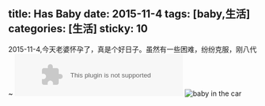 title: Has Baby
date: 2015-11-4
tags: [baby,生活]
categories: [生活]
sticky: 10
---

2015-11-4,今天老婆怀孕了，真是个好日子。虽然有一些困难，纷纷克服，刚八代~
<embed src="http://music.163.com/style/swf/widget.swf?sid=31365696&type=2&auto=1&width=320&height=66" width="340" height="86"  allowNetworking="all"></embed>
![baby in the car](/img/hello.jpg)
